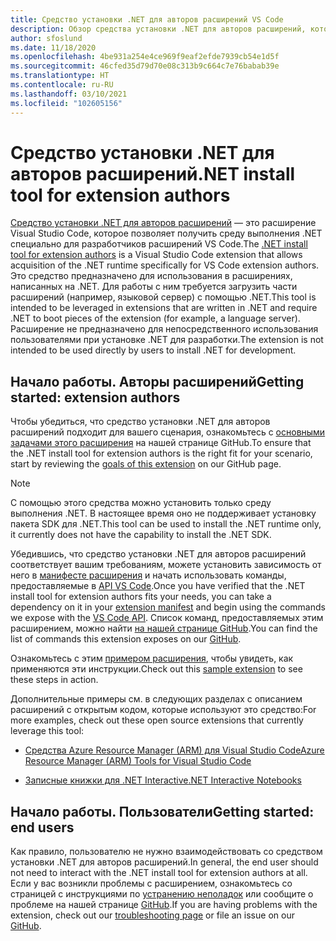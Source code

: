 ```yaml
---
title: Средство установки .NET для авторов расширений VS Code
description: Обзор средства установки .NET для авторов расширений, которое представляет собой расширение Visual Studio Code для установки среды выполнения .NET.
author: sfoslund
ms.date: 11/18/2020
ms.openlocfilehash: 4be931a254e4ce969f9eaf2efde7939cb54e1d5f
ms.sourcegitcommit: 46cfed35d79d70e08c313b9c664c7e76babab39e
ms.translationtype: HT
ms.contentlocale: ru-RU
ms.lasthandoff: 03/10/2021
ms.locfileid: "102605156"
---
```

# <a name="net-install-tool-for-extension-authors"></a><span data-ttu-id="6eba5-103">Средство установки .NET для авторов расширений</span><span class="sxs-lookup"><span data-stu-id="6eba5-103">.NET install tool for extension authors</span></span>

<span data-ttu-id="6eba5-104">[Средство установки .NET для авторов расширений](https://github.com/dotnet/vscode-dotnet-runtime) — это расширение Visual Studio Code, которое позволяет получить среду выполнения .NET специально для разработчиков расширений VS Code.</span><span class="sxs-lookup"><span data-stu-id="6eba5-104">The [.NET install tool for extension authors](https://github.com/dotnet/vscode-dotnet-runtime) is a Visual Studio Code extension that allows acquisition of the .NET runtime specifically for VS Code extension authors.</span></span> <span data-ttu-id="6eba5-105">Это средство предназначено для использования в расширениях, написанных на .NET. Для работы с ним требуется загрузить части расширений (например, языковой сервер) с помощью .NET.</span><span class="sxs-lookup"><span data-stu-id="6eba5-105">This tool is intended to be leveraged in extensions that are written in .NET and require .NET to boot pieces of the extension (for example, a language server).</span></span> <span data-ttu-id="6eba5-106">Расширение не предназначено для непосредственного использования пользователями при установке .NET для разработки.</span><span class="sxs-lookup"><span data-stu-id="6eba5-106">The extension is not intended to be used directly by users to install .NET for development.</span></span>

## <a name="getting-started-extension-authors"></a><span data-ttu-id="6eba5-107">Начало работы. Авторы расширений</span><span class="sxs-lookup"><span data-stu-id="6eba5-107">Getting started: extension authors</span></span>

<span data-ttu-id="6eba5-108">Чтобы убедиться, что средство установки .NET для авторов расширений подходит для вашего сценария, ознакомьтесь с [основными задачами этого расширения](https://github.com/dotnet/vscode-dotnet-runtime#goals-acquiring-net-core-for-extensions) на нашей странице GitHub.</span><span class="sxs-lookup"><span data-stu-id="6eba5-108">To ensure that the .NET install tool for extension authors is the right fit for your scenario, start by reviewing the [goals of this extension](https://github.com/dotnet/vscode-dotnet-runtime#goals-acquiring-net-core-for-extensions) on our GitHub page.</span></span>

> [!NOTE]
> <span data-ttu-id="6eba5-109">С помощью этого средства можно установить только среду выполнения .NET. В настоящее время оно не поддерживает установку пакета SDK для .NET.</span><span class="sxs-lookup"><span data-stu-id="6eba5-109">This tool can be used to install the .NET runtime only, it currently does not have the capability to install the .NET SDK.</span></span>

<span data-ttu-id="6eba5-110">Убедившись, что средство установки .NET для авторов расширений соответствует вашим требованиям, можете установить зависимость от него в [манифесте расширения](https://code.visualstudio.com/api/references/extension-manifest) и начать использовать команды, предоставляемые в [API VS Code](https://code.visualstudio.com/api/extension-guides/command#programmatically-executing-a-command).</span><span class="sxs-lookup"><span data-stu-id="6eba5-110">Once you have verified that the .NET install tool for extension authors fits your needs, you can take a dependency on it in your [extension manifest](https://code.visualstudio.com/api/references/extension-manifest) and begin using the commands we expose with the [VS Code API](https://code.visualstudio.com/api/extension-guides/command#programmatically-executing-a-command).</span></span> <span data-ttu-id="6eba5-111">Список команд, предоставляемых этим расширением, можно найти [на нашей странице GitHub](https://github.com/dotnet/vscode-dotnet-runtime/blob/master/Documentation/commands.md).</span><span class="sxs-lookup"><span data-stu-id="6eba5-111">You can find the list of commands this extension exposes on our [GitHub](https://github.com/dotnet/vscode-dotnet-runtime/blob/master/Documentation/commands.md).</span></span>

<span data-ttu-id="6eba5-112">Ознакомьтесь с этим [примером расширения](https://github.com/dotnet/vscode-dotnet-runtime/tree/master/sample), чтобы увидеть, как применяются эти инструкции.</span><span class="sxs-lookup"><span data-stu-id="6eba5-112">Check out this [sample extension](https://github.com/dotnet/vscode-dotnet-runtime/tree/master/sample) to see these steps in action.</span></span>

<span data-ttu-id="6eba5-113">Дополнительные примеры см. в следующих разделах с описанием расширений с открытым кодом, которые используют это средство:</span><span class="sxs-lookup"><span data-stu-id="6eba5-113">For more examples, check out these open source extensions that currently leverage this tool:</span></span>

- [<span data-ttu-id="6eba5-114">Средства Azure Resource Manager (ARM) для Visual Studio Code</span><span class="sxs-lookup"><span data-stu-id="6eba5-114">Azure Resource Manager (ARM) Tools for Visual Studio Code</span></span>](https://github.com/microsoft/vscode-azurearmtools)

- [<span data-ttu-id="6eba5-115">Записные книжки для .NET Interactive</span><span class="sxs-lookup"><span data-stu-id="6eba5-115">.NET Interactive Notebooks</span></span>](https://github.com/dotnet/interactive/tree/main/src/dotnet-interactive-vscode)

## <a name="getting-started-end-users"></a><span data-ttu-id="6eba5-116">Начало работы. Пользователи</span><span class="sxs-lookup"><span data-stu-id="6eba5-116">Getting started: end users</span></span>

<span data-ttu-id="6eba5-117">Как правило, пользователю не нужно взаимодействовать со средством установки .NET для авторов расширений.</span><span class="sxs-lookup"><span data-stu-id="6eba5-117">In general, the end user should not need to interact with the .NET install tool for extension authors at all.</span></span> <span data-ttu-id="6eba5-118">Если у вас возникли проблемы с расширением, ознакомьтесь со страницей с инструкциями по [устранению неполадок](https://github.com/dotnet/vscode-dotnet-runtime/blob/master/Documentation/troubleshooting-runtime.md) или сообщите о проблеме на нашей странице [GitHub](https://github.com/dotnet/vscode-dotnet-runtime/issues).</span><span class="sxs-lookup"><span data-stu-id="6eba5-118">If you are having problems with the extension, check out our [troubleshooting page](https://github.com/dotnet/vscode-dotnet-runtime/blob/master/Documentation/troubleshooting-runtime.md) or file an issue on our [GitHub](https://github.com/dotnet/vscode-dotnet-runtime/issues).</span></span>
